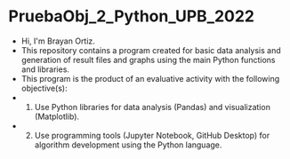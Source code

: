 # PruebaObj_2_Python_UPB_2022
- Hi, I'm Brayan Ortiz.
- This repository contains a program created for basic data analysis and generation of result files and graphs using the main Python functions and libraries.
- This program is the product of an evaluative activity with the following objective(s): 
- 1) Use Python libraries for data analysis (Pandas) and visualization (Matplotlib).
- 2) Use programming tools (Jupyter Notebook, GitHub Desktop) for algorithm development using the Python language.
